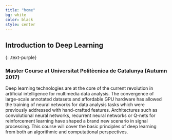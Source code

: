 ```yaml
---
title: "home"
bg: white
color: black
style: center
---
```


## Introduction to Deep Learning
{: .text-purple}

### Master Course at Universitat Polit&egrave;cnica de Catalunya (Autumn 2017)

Deep learning technologies are at the core of the current revolution in artificial intelligence for multimedia data analysis. The convergence of large-scale annotated datasets and affordable GPU hardware has allowed the training of neural networks for data analysis tasks which were previously addressed with hand-crafted features. Architectures such as convolutional neural networks, recurrent neural networks or Q-nets for reinforcement learning have shaped a brand new scenario in signal processing. This course will cover the basic principles of deep learning from both an algorithmic and computational perspectives.
